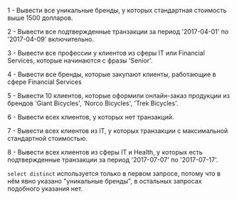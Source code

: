 1 - Вывести все уникальные бренды, у которых стандартная стоимость выше 1500 долларов.

2 - Вывести все подтвержденные транзакции за период '2017-04-01' по '2017-04-09' включительно.

3 - Вывести все профессии у клиентов из сферы IT или Financial Services, которые начинаются с фразы 'Senior'.

4 - Вывести все бренды, которые закупают клиенты, работающие в сфере Financial Services

5 - Вывести 10 клиентов, которые оформили онлайн-заказ продукции из брендов 'Giant Bicycles', 'Norco Bicycles', 'Trek Bicycles'.

6 - Вывести всех клиентов, у которых нет транзакций.

7 - Вывести всех клиентов из IT, у которых транзакции с максимальной стандартной стоимостью.

8 - Вывести всех клиентов из сферы IT и Health, у которых есть подтвержденные транзакции за период '2017-07-07' по '2017-07-17'.

`select distinct` используется только в первом запросе, потому что в нём явно указано "уникальные бренды", в остальных запросах подобного указания нет.